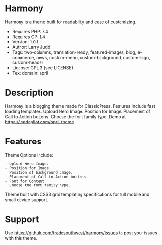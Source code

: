# Harmony
Harmony is a theme built for readability and ease of customizing.

- Requires PHP: 7.4
- Requires CP:  1.4
- Version:      1.0.1
- Author:       Larry Judd
- Tags:         two-columns, translation-ready, featured-images, blog, e-commerce,  news, custom-menu, custom-background, custom-logo, custom-header
- License:      GPL 3 (see LICENSE)
- Text domain:  april

# Description
Harmony is a blogging theme made for ClassicPress. Features include fast loading templates. Upload Hero Image. Position for Image. Placement of Call to Action buttons. Choose the font family type. Demo at https://leadspilot.com/april-theme

# Features
Theme Options Include:

    - Upload Hero Image.
    - Position for Image.
      Position of background image.
    - Placement of Call to Action buttons.
    - Font for Content
      Choose the font family type.

Theme built with CSS3 grid templating specifications for full mobile and small device support.

# Support
Use https://github.com/tradesouthwest/harmony/issues to post your issues with this theme.

<!-- https://medium.com/write-better-wordpress-code/wordpress-plugins-in-theme-integration-done-right-1d0d0613c512 -->
